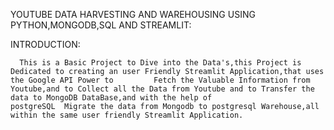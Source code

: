 YOUTUBE DATA HARVESTING AND WAREHOUSING USING PYTHON,MONGODB,SQL AND STREAMLIT:

INTRODUCTION:

      This is a Basic Project to Dive into the Data's,this Project is Dedicated to creating an user Friendly Streamlit Application,that uses the Google API Power to         Fetch the Valuable Information from Youtube,and to Collect all the Data from Youtube and to Transfer the data to MongoDB DataBase,and with the help of                 postgreSQL  Migrate the data from Mongodb to postgresql Warehouse,all within the same user friendly Streamlit Application.
